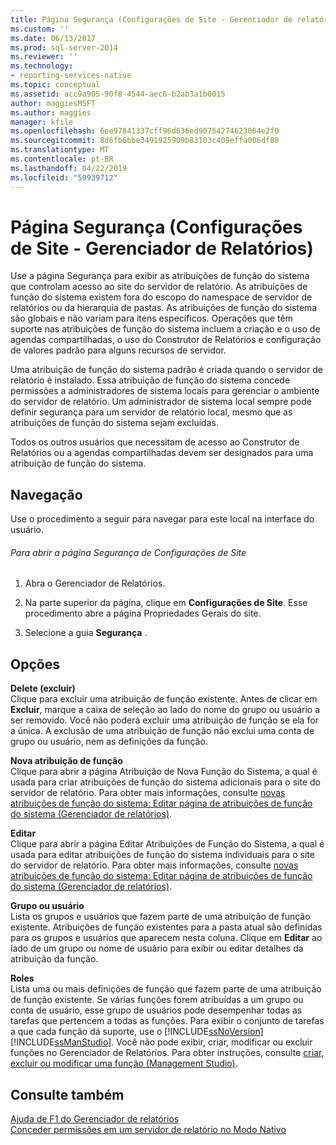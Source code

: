 ```yaml
---
title: Página Segurança (Configurações de Site - Gerenciador de relatórios) | Microsoft Docs
ms.custom: ''
ms.date: 06/13/2017
ms.prod: sql-server-2014
ms.reviewer: ''
ms.technology:
- reporting-services-native
ms.topic: conceptual
ms.assetid: acc9a905-90f8-4544-aec6-b2ab3a1b0015
author: maggiesMSFT
ms.author: maggies
manager: kfile
ms.openlocfilehash: 6ee97841337cff96d636ed90754274623064e2f0
ms.sourcegitcommit: 8d6fb6bbe3491925909b83103c409effa006df88
ms.translationtype: MT
ms.contentlocale: pt-BR
ms.lasthandoff: 04/22/2019
ms.locfileid: "59939712"
---
```

# <a name="security-page-site-settings-report-manager"></a>Página Segurança (Configurações de Site - Gerenciador de Relatórios)
  Use a página Segurança para exibir as atribuições de função do sistema que controlam acesso ao site do servidor de relatório. As atribuições de função do sistema existem fora do escopo do namespace de servidor de relatórios ou da hierarquia de pastas. As atribuições de função do sistema são globais e não variam para itens específicos. Operações que têm suporte nas atribuições de função do sistema incluem a criação e o uso de agendas compartilhadas, o uso do Construtor de Relatórios e configuração de valores padrão para alguns recursos de servidor.  
  
 Uma atribuição de função do sistema padrão é criada quando o servidor de relatório é instalado. Essa atribuição de função do sistema concede permissões a administradores de sistema locais para gerenciar o ambiente do servidor de relatório. Um administrador de sistema local sempre pode definir segurança para um servidor de relatório local, mesmo que as atribuições de função do sistema sejam excluídas.  
  
 Todos os outros usuários que necessitam de acesso ao Construtor de Relatórios ou a agendas compartilhadas devem ser designados para uma atribuição de função do sistema.  
  
## <a name="navigation"></a>Navegação  
 Use o procedimento a seguir para navegar para este local na interface do usuário.  
  
###### <a name="to-open-the-security-page-for-site-settings"></a>Para abrir a página Segurança de Configurações de Site  
  
1.  Abra o Gerenciador de Relatórios.  
  
2.  Na parte superior da página, clique em **Configurações de Site**. Esse procedimento abre a página Propriedades Gerais do site.  
  
3.  Selecione a guia **Segurança** .  
  
## <a name="options"></a>Opções  
 **Delete (excluir)**  
 Clique para excluir uma atribuição de função existente. Antes de clicar em **Excluir**, marque a caixa de seleção ao lado do nome do grupo ou usuário a ser removido. Você não poderá excluir uma atribuição de função se ela for a única. A exclusão de uma atribuição de função não exclui uma conta de grupo ou usuário, nem as definições da função.  
  
 **Nova atribuição de função**  
 Clique para abrir a página Atribuição de Nova Função do Sistema, a qual é usada para criar atribuições de função do sistema adicionais para o site do servidor de relatório. Para obter mais informações, consulte [novas atribuições de função do sistema: Editar página de atribuições de função do sistema &#40;Gerenciador de relatórios&#41;](../../2014/reporting-services/new-system-role-assignments-edit-system-role-assignments-page-report-manager.md).  
  
 **Editar**  
 Clique para abrir a página Editar Atribuições de Função do Sistema, a qual é usada para editar atribuições de função do sistema individuais para o site do servidor de relatório. Para obter mais informações, consulte [novas atribuições de função do sistema: Editar página de atribuições de função do sistema &#40;Gerenciador de relatórios&#41;](../../2014/reporting-services/new-system-role-assignments-edit-system-role-assignments-page-report-manager.md).  
  
 **Grupo ou usuário**  
 Lista os grupos e usuários que fazem parte de uma atribuição de função existente. Atribuições de função existentes para a pasta atual são definidas para os grupos e usuários que aparecem nesta coluna. Clique em **Editar** ao lado de um grupo ou nome de usuário para exibir ou editar detalhes da atribuição da função.  
  
 **Roles**  
 Lista uma ou mais definições de função que fazem parte de uma atribuição de função existente. Se várias funções forem atribuídas a um grupo ou conta de usuário, esse grupo de usuários pode desempenhar todas as tarefas que pertencem a todas as funções. Para exibir o conjunto de tarefas a que cada função dá suporte, use o [!INCLUDE[ssNoVersion](../includes/ssnoversion-md.md)] [!INCLUDE[ssManStudio](../includes/ssmanstudio-md.md)]. Você não pode exibir, criar, modificar ou excluir funções no Gerenciador de Relatórios. Para obter instruções, consulte [criar, excluir ou modificar uma função &#40;Management Studio&#41;](security/role-definitions-create-delete-or-modify.md).  
  
## <a name="see-also"></a>Consulte também  
 [Ajuda de F1 do Gerenciador de relatórios](../../2014/reporting-services/report-manager-f1-help.md)   
 [Conceder permissões em um servidor de relatório no Modo Nativo](security/granting-permissions-on-a-native-mode-report-server.md)  
  
  
